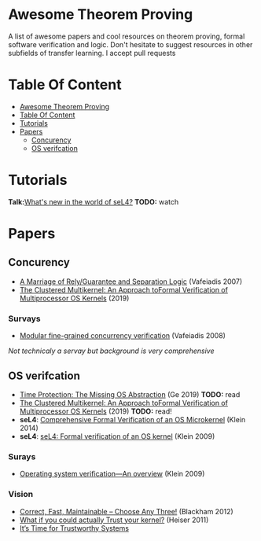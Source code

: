 # Awesome Theorem Proving

A list of awesome papers and cool resources on theorem proving, formal software verification and logic. Don't hesitate to suggest resources in other subfields of transfer learning. I accept pull requests
# Table Of Content
<!-- toc start -->
  - [Awesome Theorem Proving](#awesome-theorem-proving)
  - [Table Of Content](#table-of-content)
  - [Tutorials](#tutorials)
  - [Papers](#papers)
    - [Concurency](#concurency)
    - [OS verifcation](#os-verifcation)
<!-- toc end -->
# Tutorials

**Talk:**[What's new in the world of seL4?](https://mirror.as35701.net/video.fosdem.org/2019/AW1.121/world_of_sel4.mp4) **TODO:** watch
# Papers

## Concurency
* [A Marriage of Rely/Guarantee and Separation Logic](https://link.springer.com/chapter/10.1007/978-3-540-74407-8_18) (Vafeiadis 2007)
* [The Clustered Multikernel: An Approach toFormal Verification of Multiprocessor OS Kernels](http://ts.data61.csiro.au/publications/nicta_full_text/5618.pdf) (2019)

### Survays
*  [Modular fine-grained concurrency verification](https://www.cl.cam.ac.uk/techreports/UCAM-CL-TR-726.pdf) (Vafeiadis 2008)

_Not technicaly a servay but background is very comprehensive_


## OS verifcation
* [Time Protection: The Missing OS Abstraction](http://ts.data61.csiro.au/publications/csiro_full_text//Ge_YCH_19.pdf) (Ge 2019) **TODO:** read
* [The Clustered Multikernel: An Approach toFormal Verification of Multiprocessor OS Kernels](http://ts.data61.csiro.au/publications/nicta_full_text/5618.pdf) (2019)
**TODO:** read!
* **seL4**: [Comprehensive Formal Verification of an OS Microkernel](http://ts.data61.csiro.au/publications/nicta_full_text/7371.pdf) (Klein 2014)
* **seL4**: [seL4: Formal verification of an OS kernel](http://ts.data61.csiro.au/publications/nicta_full_text/1852.pdf) (Klein 2009)
### Surays
* [Operating system verification—An overview](https://link.springer.com/content/pdf/10.1007%2Fs12046-009-0002-4.pdf) (Klein 2009)
### Vision
* [Correct, Fast, Maintainable – Choose Any Three!](http://ts.data61.csiro.au/publications/nicta_full_text/5858.pdf) (Blackham 2012)
* [What if you could actually Trust your kernel?](http://ts.data61.csiro.au/publications/nicta_full_text/4632.pdf) (Heiser 2011)
* [It’s Time for Trustworthy Systems](http://ts.data61.csiro.au/publications/nicta_full_text/5778.pdf)
